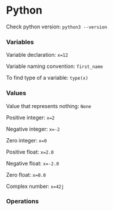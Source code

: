 # Python

Check python version: `python3 --version`

### Variables

Variable declaration: `x=12`

Variable naming convention: `first_name`

To find type of a variable: `type(x)`

### Values

Value that represents nothing: `None`

Positive integer: `x=2`

Negative integer: `x=-2`

Zero integer: `x=0`

Positive float: `x=2.0`

Negative float: `x=-2.0`

Zero float: `x=0.0`

Complex number: `x=42j`

### Operations
